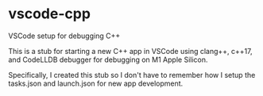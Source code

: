 # vscode-cpp
VSCode setup for debugging C++

This is a stub for starting a new C++ app in VSCode using clang++, c++17, and CodeLLDB debugger for debugging on M1 Apple Silicon.  

Specifically, I created this stub so I don't have to remember how I setup the tasks.json and launch.json for new app development.
